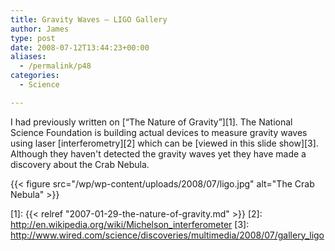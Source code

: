 ```yaml
---
title: Gravity Waves – LIGO Gallery
author: James
type: post
date: 2008-07-12T13:44:23+00:00
aliases:
  - /permalink/p48
categories:
  - Science

---
```

I had previously written on [&#8220;The Nature of Gravity&#8221;][1]. The National Science Foundation is building actual devices to measure gravity waves using laser [interferometry][2] which can be [viewed in this slide show][3]. Although they haven't detected the gravity waves yet they have made a discovery about the Crab Nebula.

{{< figure src="/wp/wp-content/uploads/2008/07/ligo.jpg" alt="The Crab Nebula" >}}

 [1]: {{< relref "2007-01-29-the-nature-of-gravity.md" >}}
 [2]: http://en.wikipedia.org/wiki/Michelson_interferometer
 [3]: http://www.wired.com/science/discoveries/multimedia/2008/07/gallery_ligo